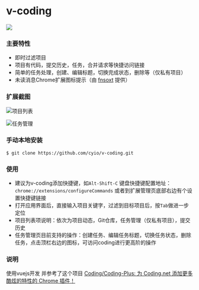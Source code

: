 # v-coding

<a href="https://chrome.google.com/webstore/detail/oojdnccablnopmpcghpmfgpbcbgacagf"><img src="https://camo.githubusercontent.com/334b4f665751356b1f4afb758f8ddde55b9c71b8/68747470733a2f2f7261772e6769746875622e636f6d2f476f6f676c654368726f6d652f6368726f6d652d6170702d73616d706c65732f6d61737465722f74727969746e6f77627574746f6e5f736d616c6c2e706e67" border="0" /></a>

### 主要特性

* 即时过滤项目
* 项目有代码，提交历史，任务，合并请求等快捷访问链接
* 简单的任务处理，创建、编辑标题，切换完成状态，删除等（仅私有项目）
* 未读消息Chrome扩展图标提示（由 [fnsoxt](https://github.com/fnsoxt) 提供）

### 扩展截图
![项目列表](http://ww1.sinaimg.cn/large/4e5d3ea7jw1f668b8a5hoj209r0evgmk.jpg)

![任务管理](http://ww3.sinaimg.cn/large/4e5d3ea7jw1f668crq8yoj209i0dumy6.jpg)

### 手动本地安装

`$ git clone https://github.com/cyio/v-coding.git`

### 使用
* 建议为v-coding添加快捷键，如`Alt-Shift-C`
键盘快捷键配置地址：`chrome://extensions/configureCommands`
或者到扩展管理页底部右边有个设置快捷键链接
* 打开应用界面后，直接输入项目关键字，过滤到目标项目后，按`Tab`做进一步定位
* 项目列表项说明：依次为项目动态，Git仓库，任务管理（仅私有项目），提交历史
* 任务管理页目前支持的操作：创建任务、编辑任务标题，切换任务状态，删除任务，点击顶栏右边的图标，可访问coding进行更高阶的操作

### 说明
使用vuejs开发
并参考了这个项目 [Coding/Coding-Plus: 为 Coding.net 添加更多酷炫的特性的 Chrome 插件！](https://github.com/Coding/Coding-Plus)
